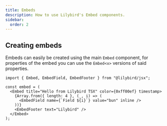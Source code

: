 ```yaml
---
title: Embeds
description: How to use Lilybird's Embed components.
sidebar:
  order: 2
---
```


## Creating embeds

Embeds can easily be created using the main `Embed` component, for properties of the embed you can use the `Embed<x>` versions of said properties.

```tsx
import { Embed, EmbedField, EmbedFooter } from "@lilybird/jsx";

const embed = (
  <Embed title="Hello from Lilybird TSX" color={0xff00ef} timestamp>
    {Array.from({ length: 4 }, (_, i) => (
      <EmbedField name={`Field ${i}`} value="bun" inline />
    ))}
    <EmbedFooter text="Lilybird" />
  </Embed>
);
```
